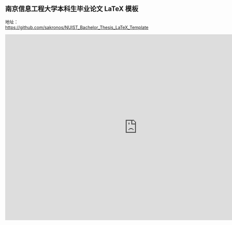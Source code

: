 ## 南京信息工程大学本科生毕业论文 LaTeX 模板

地址：https://github.com/sakronos/NUIST_Bachelor_Thesis_LaTeX_Template

<center><embed src="https://sakronos.github.io/NUIST_Bachelor_Thesis_LaTeX_Template/NUIST_thesis.pdf" width="850" height="600"></center>
